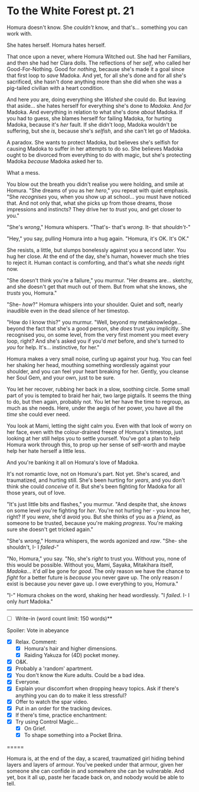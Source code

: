 # To the White Forest pt. 21

Homura doesn't know. She *couldn't* know, and that's... something you can work with.

She hates herself. Homura hates herself.

That once upon a never, where Homura Witched out. She had her Familiars, and then she had her Clara dolls. The reflections of her *self*, who called her Good-For-Nothing. Good for *nothing*, because she's made it a goal since that first loop to *save* Madoka. And yet, for all she's done and for all she's sacrificed, she hasn't done anything more than she did when she was a pig-tailed civilian with a heart condition.

And here *you* are, doing everything she *Wished* she could do. But leaving that aside... she hates herself for everything she's done to *Madoka*. And *for* Madoka. And everything in relation to what she's done *about* Madoka. If you had to guess, she blames herself for failing Madoka, for hurting Madoka, because it's *her* fault. If she didn't loop, Madoka wouldn't be suffering, but she *is*, because she's *selfish*, and she can't let go of Madoka.

A paradox. She wants to protect Madoka, but believes she's selfish for causing Madoka to suffer in her attempts to do so. She believes Madoka ought to be divorced from everything to do with magic, but she's protecting Madoka *because* Madoka asked her to.

What a mess.

You blow out the breath you didn't realise you were holding, and smile at Homura. "She dreams of you as her *hero*," you repeat with quiet emphasis. "She *recognises* you, when you show up at school... you must have noticed that. And not only that, what she picks up from those dreams, those impressions and instincts? They drive her to *trust* you, and get closer to you."

"She's *wrong*," Homura whispers. "That's- that's *wrong*. It- that *shouldn't-*"

"Hey," you say, pulling Homura into a hug again. "Homura, it's OK. It's OK."

She resists, a little, but slumps bonelessly against you a second later. You hug her close. At the end of the day, she's human, however much she tries to reject it. Human contact is comforting, and that's what she *needs* right now.

"She doesn't think you're a failure," you murmur. "Her dreams are... sketchy, and she doesn't get that much out of them. But from what she knows, she *trusts* you, Homura."

"She- *how*?" Homura whispers into your shoulder. Quiet and soft, nearly inaudible even in the dead silence of her timestop.

"How do I know this?" you murmur. "Well, beyond my metaknowledge... beyond the fact that she's a good person, she *does* trust you implicitly. She recognised you, on some level, from the very first moment you meet every loop, right? And she's asked you if you'd *met* before, and she's turned to *you* for help. It's... instinctive, for her."

Homura makes a very small noise, curling up against your hug. You can feel her shaking her head, mouthing something wordlessly against your shoulder, and you can feel your heart breaking for her. Gently, you cleanse her Soul Gem, and your own, just to be sure.

You let her recover, rubbing her back in a slow, soothing circle. Some small part of you is tempted to braid her hair, two large pigtails. It seems the thing to do, but then again, probably not. You let her have the time to regroup, as much as she needs. Here, under the aegis of her power, you have all the *time* she could ever need.

You look at Mami, letting the sight calm you. Even with that look of worry on her face, even with the colour-drained freeze of Homura's timestop, just looking at her still helps you to settle yourself. You've got a plan to help Homura work through this, to prop up her sense of self-worth and maybe help her hate herself a little less.

And you're banking it all on Homura's love of Madoka.

It's not romantic love, not on Homura's part. Not yet. She's scared, and traumatized, and hurting still. She's been hurting for *years*, and you don't think she could *conceive* of it. But she's been fighting for Madoka for all those years, out of love.

"It's just little bits and flashes," you murmur. "And despite that, she *knows* on some level you're fighting for *her*. You're not hurting her - you know her, right? If you *were*, she'd avoid you. But she thinks of you as a *friend*, as someone to be trusted, because you're making *progress*. You're making sure she doesn't get tricked again."

"She's *wrong*," Homura whispers, the words agonized and *raw*. "She- she shouldn't, I- I *failed-*"

"No, Homura," you say. "No, she's *right* to trust you. Without you, none of this would be possible. Without you, Mami, Sayaka, Mitakihara itself, *Madoka*... it'd *all* be gone for *good*. The only reason we have the chance to *fight* for a better future is *because* you never gave up. The only reason *I* exist is because *you* never gave up. I owe everything to you, Homura."

"I-" Homura chokes on the word, shaking her head wordlessly. "I *failed*. I- I only *hurt* Madoka."

---

- [ ] Write-in (word count limit: 150 words)**

Spoiler: Vote in abeyance

- [x] Relax. Comment:
  - [x] Homura's hair and higher dimensions.
  - [x] Raiding Yakuza for (4D) pocket money.
- [x] O\&K.
- [x] Probably a 'random' apartment.
- [x] You don't know the Kure adults. Could be a bad idea.
- [x] Everyone.
- [x] Explain your discomfort when dropping heavy topics. Ask if there's anything you can do to make it less stressful?
- [x] Offer to watch the spar video.
- [x] Put in an order for the tracking devices.
- [x] If there's time, practice enchantment:
- [x] Try using Control Magic...
  - [x] On Grief.
  - [x] To shape something into a Pocket Brina.

\=====​

Homura is, at the end of the day, a scared, traumatized girl hiding behind layers and layers of armour. You've peeked under that armour, given her someone she can confide in and somewhere she can be vulnerable. And yet, box it all up, paste her facade back on, and nobody would be able to tell.
